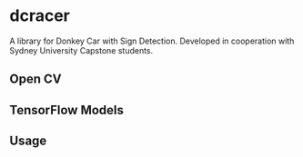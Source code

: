 # dcracer
A library for Donkey Car with Sign Detection.  Developed in cooperation with Sydney University Capstone students.


## Open CV


## TensorFlow Models


## Usage
